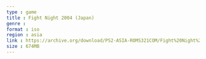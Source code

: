 ```yaml
---
type : game
title : Fight Night 2004 (Japan)
genre : 
format : iso
region : asia
link : https://archive.org/download/PS2-ASIA-ROMS321COM/Fight%20Night%202004%20%28Japan%29.7z
size : 674MB
---
```

